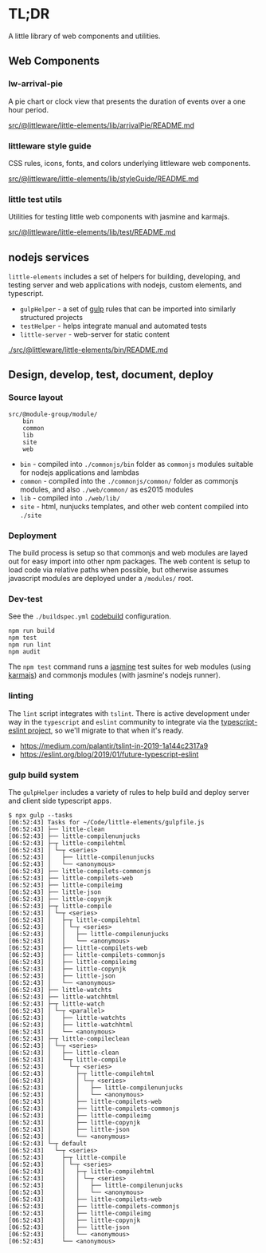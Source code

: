 # TL;DR

A little library of web components and utilities.

## Web Components

### lw-arrival-pie

A pie chart or clock view that presents the duration of events over a one hour period.

[src/@littleware/little-elements/lib/arrivalPie/README.md](./src/@littleware/little-elements/lib/arrivalPie/README.md)

### littleware style guide

CSS rules, icons, fonts, and colors underlying littleware web components.

[src/@littleware/little-elements/lib/styleGuide/README.md](./src/@littleware/little-elements/lib/styleGuide/README.md)

### little test utils

Utilities for testing little web components with jasmine and karmajs.

[src/@littleware/little-elements/lib/test/README.md](./src/@littleware/little-elements/lib/test/README.md)

## nodejs services

`little-elements` includes a set of helpers for building, developing, and testing server and web applications with nodejs, custom elements, and typescript.

* `gulpHelper` - a set of [gulp](https://github.com/gulpjs/gulp) rules that can be imported into similarly structured projects
* `testHelper` - helps integrate manual and automated tests
* `little-server` - web-server for static content

[./src/@littleware/little-elements/bin/README.md](./src/@littleware/little-elements/bin/README.md)


## Design, develop, test, document, deploy

### Source layout

```
src/@module-group/module/
    bin
    common
    lib
    site
    web
```

* `bin` - compiled into `./commonjs/bin` folder as `commonjs` modules suitable for nodejs applications and lambdas
* `common` - compiled into the `./commonjs/common/` folder as commonjs modules, and also `./web/common/` as es2015 modules
* `lib` - compiled into `./web/lib/`
* `site` - html, nunjucks templates, and other web content compiled into `./site`

### Deployment

The build process is setup so that commonjs and web modules are layed out for easy import into other npm packages.  The web content is setup to load code via relative paths when possible, but otherwise assumes javascript modules are deployed under a `/modules/` root.


### Dev-test

See the `./buildspec.yml` [codebuild](https://aws.amazon.com/codebuild/) configuration.

```
npm run build
npm test
npm run lint
npm audit
```

The `npm test` command runs a [jasmine](https://jasmine.github.io/index.html) test suites for web modules (using [karmajs](http://karma-runner.github.io/4.0/index.html)) and commonjs modules (with jasmine's nodejs runner).

### linting

The `lint` script integrates with `tslint`.  There is active development under way in the `typescript` and `eslint` community to integrate via the [typescript-eslint project](https://github.com/typescript-eslint/typescript-eslint), so we'll migrate to that when it's ready.

* https://medium.com/palantir/tslint-in-2019-1a144c2317a9
* https://eslint.org/blog/2019/01/future-typescript-eslint

### gulp build system

The `gulpHelper` includes a variety of rules to help build and deploy server and client side typescript apps.


```
$ npx gulp --tasks
[06:52:43] Tasks for ~/Code/little-elements/gulpfile.js
[06:52:43] ├── little-clean
[06:52:43] ├── little-compilenunjucks
[06:52:43] ├─┬ little-compilehtml
[06:52:43] │ └─┬ <series>
[06:52:43] │   ├── little-compilenunjucks
[06:52:43] │   └── <anonymous>
[06:52:43] ├── little-compilets-commonjs
[06:52:43] ├── little-compilets-web
[06:52:43] ├── little-compileimg
[06:52:43] ├── little-json
[06:52:43] ├── little-copynjk
[06:52:43] ├─┬ little-compile
[06:52:43] │ └─┬ <series>
[06:52:43] │   ├─┬ little-compilehtml
[06:52:43] │   │ └─┬ <series>
[06:52:43] │   │   ├── little-compilenunjucks
[06:52:43] │   │   └── <anonymous>
[06:52:43] │   ├── little-compilets-web
[06:52:43] │   ├── little-compilets-commonjs
[06:52:43] │   ├── little-compileimg
[06:52:43] │   ├── little-copynjk
[06:52:43] │   ├── little-json
[06:52:43] │   └── <anonymous>
[06:52:43] ├── little-watchts
[06:52:43] ├── little-watchhtml
[06:52:43] ├─┬ little-watch
[06:52:43] │ └─┬ <parallel>
[06:52:43] │   ├── little-watchts
[06:52:43] │   ├── little-watchhtml
[06:52:43] │   └── <anonymous>
[06:52:43] ├─┬ little-compileclean
[06:52:43] │ └─┬ <series>
[06:52:43] │   ├── little-clean
[06:52:43] │   └─┬ little-compile
[06:52:43] │     └─┬ <series>
[06:52:43] │       ├─┬ little-compilehtml
[06:52:43] │       │ └─┬ <series>
[06:52:43] │       │   ├── little-compilenunjucks
[06:52:43] │       │   └── <anonymous>
[06:52:43] │       ├── little-compilets-web
[06:52:43] │       ├── little-compilets-commonjs
[06:52:43] │       ├── little-compileimg
[06:52:43] │       ├── little-copynjk
[06:52:43] │       ├── little-json
[06:52:43] │       └── <anonymous>
[06:52:43] └─┬ default
[06:52:43]   └─┬ <series>
[06:52:43]     ├─┬ little-compile
[06:52:43]     │ └─┬ <series>
[06:52:43]     │   ├─┬ little-compilehtml
[06:52:43]     │   │ └─┬ <series>
[06:52:43]     │   │   ├── little-compilenunjucks
[06:52:43]     │   │   └── <anonymous>
[06:52:43]     │   ├── little-compilets-web
[06:52:43]     │   ├── little-compilets-commonjs
[06:52:43]     │   ├── little-compileimg
[06:52:43]     │   ├── little-copynjk
[06:52:43]     │   ├── little-json
[06:52:43]     │   └── <anonymous>
[06:52:43]     └── <anonymous>
```

